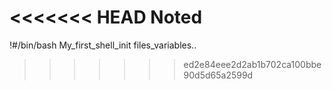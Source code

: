 <<<<<<< HEAD
Noted 
=======
!#/bin/bash
My_first_shell_init files_variables..
>>>>>>> ed2e84eee2d2ab1b702ca100bbe90d5d65a2599d

